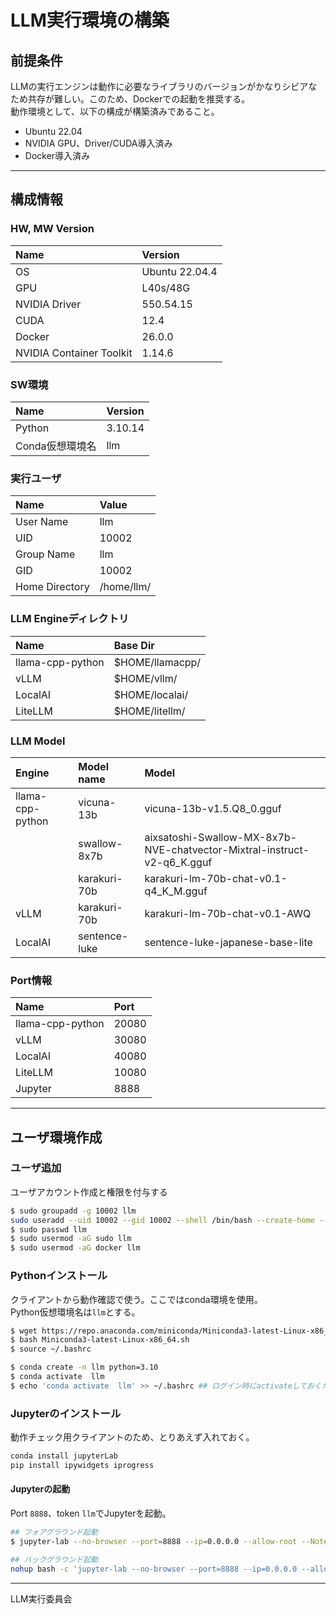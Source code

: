 # LLM実行環境の構築


## 前提条件

LLMの実行エンジンは動作に必要なライブラリのバージョンがかなりシビアなため共存が難しい。このため、Dockerでの起動を推奨する。  
動作環境として、以下の構成が構築済みであること。

- Ubuntu 22.04
- NVIDIA GPU、Driver/CUDA導入済み
- Docker導入済み


<hr>


## 構成情報

### HW, MW Version
|Name|Version|
|:----|:----|
|OS|Ubuntu 22.04.4|
|GPU|L40s/48G|
|NVIDIA Driver|550.54.15|
|CUDA|12.4|
|Docker|26.0.0|
|NVIDIA Container Toolkit|1.14.6|

### SW環境
|Name|Version|
|:----|:----|
|Python| 3.10.14|
|Conda仮想環境名|llm|

### 実行ユーザ
|Name|Value|
|:----|:----|
|User Name|llm|
|UID|10002|
|Group Name|llm|
|GID|10002|
|Home Directory|/home/llm/|

### LLM Engineディレクトリ
|Name|Base Dir|
|:----|:----|
|llama-cpp-python|$HOME/llamacpp/|
|vLLM|$HOME/vllm/|
|LocalAI|$HOME/localai/|
|LiteLLM|$HOME/litellm/|

### LLM Model
|Engine|Model name|Model|
|:----|:----|:----|
|llama-cpp-python|vicuna-13b|vicuna-13b-v1.5.Q8_0.gguf|
| |swallow-8x7b|aixsatoshi-Swallow-MX-8x7b-NVE-chatvector-Mixtral-instruct-v2-q6_K.gguf|
| |karakuri-70b|karakuri-lm-70b-chat-v0.1-q4_K_M.gguf|
|vLLM|karakuri-70b|karakuri-lm-70b-chat-v0.1-AWQ|
|LocalAI|sentence-luke|sentence-luke-japanese-base-lite|


### Port情報
|Name|Port|
|:----|:----|
|llama-cpp-python|20080|
|vLLM|30080|
|LocalAI|40080|
|LiteLLM|10080|
|Jupyter|8888|


<hr>


## ユーザ環境作成

### ユーザ追加
ユーザアカウント作成と権限を付与する
```bash
$ sudo groupadd -g 10002 llm
sudo useradd --uid 10002 --gid 10002 --shell /bin/bash --create-home --home-dir /home/llm llm
$ sudo passwd llm
$ sudo usermod -aG sudo llm
$ sudo usermod -aG docker llm
```
### Pythonインストール
クライアントから動作確認で使う。ここではconda環境を使用。  
Python仮想環境名は`llm`とする。
```bash
$ wget https://repo.anaconda.com/miniconda/Miniconda3-latest-Linux-x86_64.sh
$ bash Miniconda3-latest-Linux-x86_64.sh
$ source ~/.bashrc

$ conda create -n llm python=3.10
$ conda activate  llm
$ echo 'conda activate  llm' >> ~/.bashrc ## ログイン時にactivateしておくため
```

### Jupyterのインストール
動作チェック用クライアントのため、とりあえず入れておく。
```bash
conda install jupyterLab
pip install ipywidgets iprogress
```

#### Jupyterの起動
Port `8888`、token `llm`でJupyterを起動。
```bash
## フォアグラウンド起動	
$ jupyter-lab --no-browser --port=8888 --ip=0.0.0.0 --allow-root --NotebookApp.token="llm"

## バックグラウンド起動	
nohup bash -c 'jupyter-lab --no-browser --port=8888 --ip=0.0.0.0 --allow-root --NotebookApp.token="llm"' &> /dev/null & disown
```

<hr>

LLM実行委員会